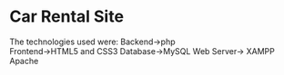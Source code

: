 # Car Rental Site
The technologies used were:
Backend->php <br>
Frontend->HTML5 and CSS3
Database->MySQL
Web Server-> XAMPP Apache
